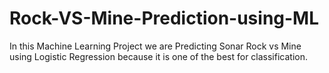 # Rock-VS-Mine-Prediction-using-ML
In this Machine Learning Project we are Predicting Sonar Rock vs Mine using Logistic Regression because it is one of the best for classification.
